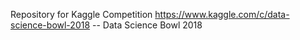 Repository for Kaggle Competition https://www.kaggle.com/c/data-science-bowl-2018 -- Data Science Bowl 2018
